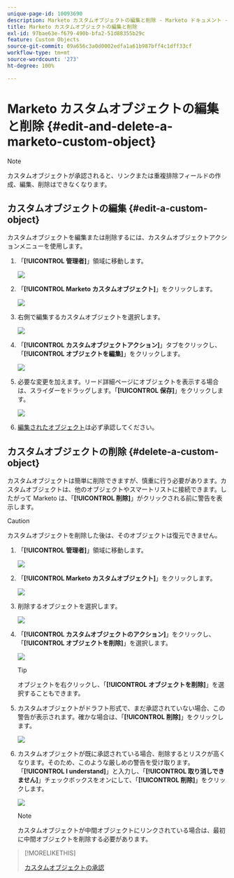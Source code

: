 ```yaml
---
unique-page-id: 10093690
description: Marketo カスタムオブジェクトの編集と削除 - Marketo ドキュメント - 製品ドキュメント
title: Marketo カスタムオブジェクトの編集と削除
exl-id: 97bae63e-f679-490b-bfa2-51d88355b29c
feature: Custom Objects
source-git-commit: 09a656c3a0d0002edfa1a61b987bff4c1dff33cf
workflow-type: tm+mt
source-wordcount: '273'
ht-degree: 100%

---
```


# Marketo カスタムオブジェクトの編集と削除 {#edit-and-delete-a-marketo-custom-object}

>[!NOTE]
>
>カスタムオブジェクトが承認されると、リンクまたは重複排除フィールドの作成、編集、削除はできなくなります。

## カスタムオブジェクトの編集 {#edit-a-custom-object}

カスタムオブジェクトを編集または削除するには、カスタムオブジェクトアクションメニューを使用します。

1. 「**[!UICONTROL 管理者]**」領域に移動します。

   ![](assets/edit-and-delete-a-marketo-custom-object-1.png)

1. 「**[!UICONTROL Marketo カスタムオブジェクト]**」をクリックします。

   ![](assets/edit-and-delete-a-marketo-custom-object-2.png)

1. 右側で編集するカスタムオブジェクトを選択します。

   ![](assets/edit-and-delete-a-marketo-custom-object-3.png)

1. 「**[!UICONTROL カスタムオブジェクトアクション]**」タブをクリックし、「**[!UICONTROL オブジェクトを編集]**」をクリックします。

   ![](assets/edit-and-delete-a-marketo-custom-object-4.png)

1. 必要な変更を加えます。リード詳細ページにオブジェクトを表示する場合は、スライダーをドラッグします。「**[!UICONTROL 保存]**」をクリックします。

   ![](assets/edit-and-delete-a-marketo-custom-object-5.png)

1. [編集されたオブジェクト](/help/marketo/product-docs/administration/marketo-custom-objects/approve-a-custom-object.md)は必ず承認してください。

## カスタムオブジェクトの削除 {#delete-a-custom-object}

カスタムオブジェクトは簡単に削除できますが、慎重に行う必要があります。カスタムオブジェクトは、他のオブジェクトやスマートリストに接続できます。したがって Marketo は、「**[!UICONTROL 削除]**」がクリックされる前に警告を表示します。

>[!CAUTION]
>
>カスタムオブジェクトを削除した後は、そのオブジェクトは復元できません。

1. 「**[!UICONTROL 管理者]**」領域に移動します。

   ![](assets/edit-and-delete-a-marketo-custom-object-6.png)

1. 「**[!UICONTROL Marketo カスタムオブジェクト]**」をクリックします。

   ![](assets/edit-and-delete-a-marketo-custom-object-7.png)

1. 削除するオブジェクトを選択します。

   ![](assets/edit-and-delete-a-marketo-custom-object-8.png)

1. 「**[!UICONTROL カスタムオブジェクトのアクション]**」をクリックし、「**[!UICONTROL オブジェクトを削除]**」を選択します。

   ![](assets/edit-and-delete-a-marketo-custom-object-9.png)

   >[!TIP]
   >
   >オブジェクトを右クリックし、「**[!UICONTROL オブジェクトを削除]**」を選択することもできます。

1. カスタムオブジェクトがドラフト形式で、まだ承認されていない場合、この警告が表示されます。確かな場合は、「**[!UICONTROL 削除]**」をクリックします。

   ![](assets/edit-and-delete-a-marketo-custom-object-10.png)

1. カスタムオブジェクトが既に承認されている場合、削除するとリスクが高くなります。そのため、このような厳しめの警告を受け取ります。「**[!UICONTROL I understand]**」と入力し、「**[!UICONTROL 取り消しできません]**」チェックボックスをオンにして、「**[!UICONTROL 削除]**」をクリックします。

   ![](assets/edit-and-delete-a-marketo-custom-object-11.png)

   >[!NOTE]
   >
   >カスタムオブジェクトが中間オブジェクトにリンクされている場合は、最初に中間オブジェクトを削除する必要があります。

>[!MORELIKETHIS]
>
>[カスタムオブジェクトの承認](/help/marketo/product-docs/administration/marketo-custom-objects/approve-a-custom-object.md)
